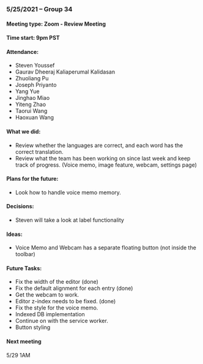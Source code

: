 ### 5/25/2021 – Group 34
#### Meeting type: Zoom - Review Meeting
#### Time start: 9pm PST

#### Attendance:
-	Steven Youssef
-	Gaurav Dheeraj Kaliaperumal Kalidasan
-	Zhuoliang Pu
-	Joseph Priyanto
- Yang Yue
- Jinghao Miao 
- Yiteng Zhao
- Taorui Wang
- Haoxuan Wang

#### What we did:
-	Review whether the languages are correct, and each word has the correct translation.
-	Review what the team has been working on since last week and keep track of progress.
(Voice memo, image feature, webcam, settings page)

#### Plans for the future:
-	Look how to handle voice memo memory.

#### Decisions:
-	Steven will take a look at label functionality

#### Ideas:
-	Voice Memo and Webcam has a separate floating button (not inside the toolbar)

#### Future Tasks:
-	Fix the width of the editor (done)
-	Fix the default alignment for each entry (done)
-	Get the webcam to work.
-	Editor z-index needs to be fixed. (done)
-	Fix the style for the voice memo.
-	Indexed DB implementation
-	Continue on with the service worker.
-	Button styling


#### Next meeting
5/29 1AM
